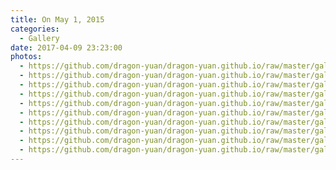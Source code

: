 ```yaml
---
title: On May 1, 2015
categories:
  - Gallery
date: 2017-04-09 23:23:00
photos:
  - https://github.com/dragon-yuan/dragon-yuan.github.io/raw/master/gallery/wudalianchi/0.jpg
  - https://github.com/dragon-yuan/dragon-yuan.github.io/raw/master/gallery/wudalianchi/1.jpg
  - https://github.com/dragon-yuan/dragon-yuan.github.io/raw/master/gallery/wudalianchi/2.jpg
  - https://github.com/dragon-yuan/dragon-yuan.github.io/raw/master/gallery/wudalianchi/3.jpg
  - https://github.com/dragon-yuan/dragon-yuan.github.io/raw/master/gallery/wudalianchi/4.jpg
  - https://github.com/dragon-yuan/dragon-yuan.github.io/raw/master/gallery/wudalianchi/5.jpg
  - https://github.com/dragon-yuan/dragon-yuan.github.io/raw/master/gallery/wudalianchi/6.jpg
  - https://github.com/dragon-yuan/dragon-yuan.github.io/raw/master/gallery/wudalianchi/7.jpg
  - https://github.com/dragon-yuan/dragon-yuan.github.io/raw/master/gallery/wudalianchi/8.jpg
  - https://github.com/dragon-yuan/dragon-yuan.github.io/raw/master/gallery/wudalianchi/9.jpg
---
```


